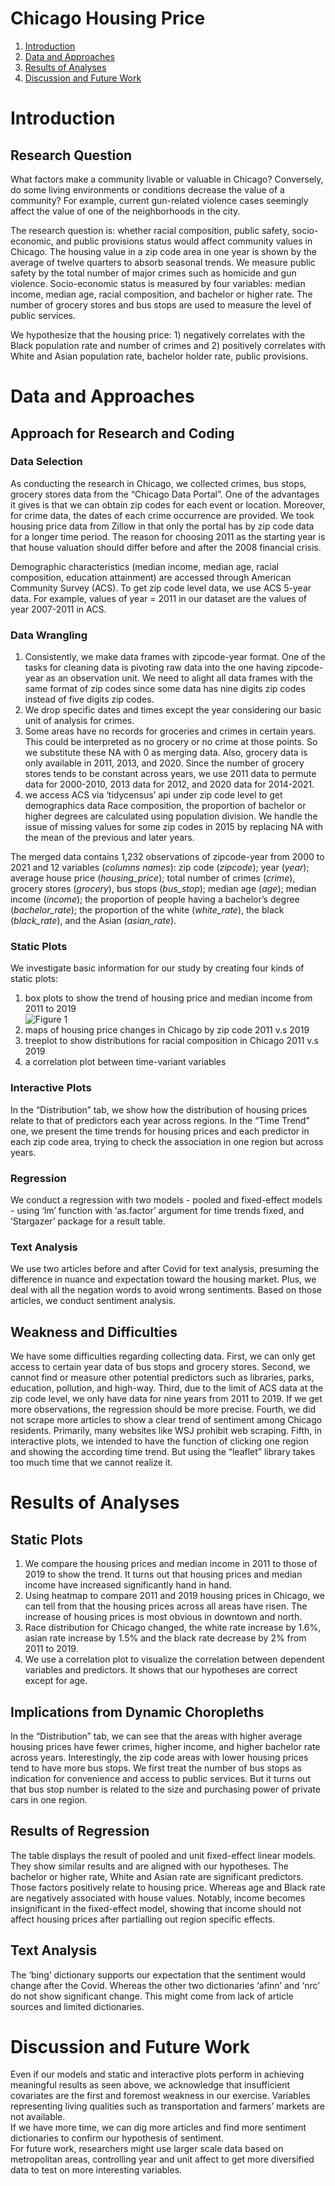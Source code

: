 # Chicago Housing Price

1. [Introduction](#intro)
2. [Data and Approaches](#data)
3. [Results of Analyses](#results)
4. [Discussion and Future Work](#discussion)


# Introduction <a name="intro"></a>

## Research Question

What factors make a community livable or valuable in Chicago? Conversely, do some living environments or conditions decrease the value of a community? For example, current gun-related violence cases seemingly affect the value of one of the neighborhoods in the city.   

The research question is: whether racial composition, public safety, socio-economic, and public provisions status would affect community values in Chicago. The housing value in a zip code area in one year is shown by the average of twelve quarters to absorb seasonal trends. We measure public safety by the total number of major crimes such as homicide and gun violence. Socio-economic status is measured by four variables: median income, median age, racial composition, and bachelor or higher rate. The number of grocery stores and bus stops are used to measure the level of public services. 

We hypothesize that the housing price: 1) negatively correlates with the Black population rate and number of crimes and 2) positively correlates with White and Asian population rate, bachelor holder rate, public provisions.  

# Data and Approaches <a name="data"></a>
## Approach for Research and Coding
### Data Selection
As conducting the research in Chicago, we collected crimes, bus stops, grocery stores data from the “Chicago Data Portal”. One of the advantages it gives is that we can obtain zip codes for each event or location. Moreover, for crime data, the dates of each crime occurrence are provided. We took housing price data from Zillow in that only the portal has by zip code data for a longer time period. The reason for choosing 2011 as the starting year is that house valuation should differ before and after the 2008 financial crisis.  

Demographic characteristics (median income, median age, racial composition, education attainment) are accessed through American Community Survey (ACS). To get zip code level data, we use ACS 5-year data. For example, values of year = 2011 in our dataset are the values of year 2007-2011 in ACS.  

### Data Wrangling
1. Consistently, we make data frames with zipcode-year format. One of the tasks for cleaning data is pivoting raw data into the one having zipcode-year as an observation unit. We need to alight all data frames with the same format of zip codes since some data has nine digits zip codes instead of five digits zip codes. 
2. We drop specific dates and times except the year considering our basic unit of analysis for crimes. 
3. Some areas have no records for groceries and crimes in certain years. This could be interpreted as no grocery or no crime at those points. So we substitute these NA with 0 as merging data. Also, grocery data is only available in 2011, 2013, and 2020. Since the number of grocery stores tends to be constant across years, we use 2011 data to permute data for 2000-2010, 2013 data for 2012, and 2020 data for 2014-2021. 
4. we access ACS via ‘tidycensus’ api under zip code level to get demographics data Race composition, the proportion of bachelor or higher degrees are calculated using population division. We handle the issue of missing values for some zip codes in 2015 by replacing NA with the mean of the previous and later years.  

The merged data contains 1,232 observations of zipcode-year from 2000 to 2021 and 12 variables (*columns names*): zip code (*zipcode*); year (*year*); average house price (*housing_price*); total number of crimes (*crime*), grocery stores (*grocery*), bus stops (*bus_stop*); median age (*age*); median income (*income*); the proportion of people having a bachelor’s degree (*bachelor_rate*); the proportion of the white (*white_rate*), the black (*black_rate*), and the Asian (*asian_rate*).  

### Static Plots
We investigate basic information for our study by creating four kinds of static plots:  
1. box plots to show the trend of housing price and median income from 2011 to 2019  
![Figure 1](images/11.housing.png)
2. maps of housing price changes in Chicago by zip code 2011 v.s 2019  
3. treeplot to show distributions for racial composition in Chicago 2011 v.s 2019  
4. a correlation plot between time-variant variables    

### Interactive Plots
In the “Distribution” tab, we show how the distribution of housing prices relate to that of predictors each year across regions. In the “Time Trend” one, we present the time trends for housing prices and each predictor in each zip code area, trying to check the association in one region but across years.  

### Regression
We conduct a regression with two models - pooled and fixed-effect models - using ‘lm’ function with ‘as.factor’ argument for time trends fixed, and ‘Stargazer’ package for a result table.    

### Text Analysis
We use two articles before and after Covid for text analysis, presuming the difference in nuance and expectation toward the housing market. Plus, we deal with all the negation words to avoid wrong sentiments. Based on those articles, we conduct sentiment analysis.  

## Weakness and Difficulties
We have some difficulties regarding collecting data. First, we can only get access to certain year data of bus stops and grocery stores. Second, we cannot find or measure other potential predictors such as libraries, parks, education, pollution, and high-way. Third, due to the limit of ACS data at the zip code level, we only have data for nine years from 2011 to 2019. If we get more observations, the regression should be more precise. Fourth, we did not scrape more articles to show a clear trend of sentiment among Chicago residents. Primarily, many websites like WSJ prohibit web scraping. Fifth, in interactive plots, we intended to have the function of clicking one region and showing the according time trend. But using the “leaflet” library takes too much time that we cannot realize it.  

# Results of Analyses <a name="results"></a>
## Static Plots
1. We compare the housing prices and median income in 2011 to those of 2019 to show the trend. It turns out that housing prices and median income have increased significantly hand in hand. 
2. Using heatmap to compare 2011 and 2019 housing prices in Chicago, we can tell from that the housing prices across all areas have risen. The increase of housing prices is most obvious in downtown and north. 
3. Race distribution for Chicago changed, the white rate increase by 1.6%, asian rate increase by 1.5% and the black rate decrease by 2% from 2011 to 2019. 
4. We use a correlation plot to visualize the correlation between dependent variables and predictors. It shows that our hypotheses are correct except for age.  

## Implications from Dynamic Choropleths
In the “Distribution” tab, we can see that the areas with higher average housing prices have fewer crimes, higher income, and higher bachelor rate across years. Interestingly, the zip code areas with lower housing prices tend to have more bus stops. We first treat the number of bus stops as indication for convenience and access to public services. But it turns out that bus stop number is related to the size and purchasing power of private cars in one region.  

## Results of Regression
The table displays the result of pooled and unit fixed-effect linear models. They show similar results and are aligned with our hypotheses. The bachelor or higher rate, White and Asian rate are significant predictors. Those factors positively relate to housing price. Whereas age and Black rate are negatively associated with house values. Notably, income becomes insignificant in the fixed-effect model, showing that income should not affect housing prices after partialling out region specific effects.  

## Text Analysis
The ‘bing’ dictionary supports our expectation that the sentiment would change after the Covid. Whereas the other two dictionaries ‘afinn’ and ‘nrc’ do not show significant change. This might come from lack of article sources and limited dictionaries.  

# Discussion and Future Work <a name="discussion"></a>
Even if our models and static and interactive plots perform in achieving meaningful results as seen above, we acknowledge that insufficient covariates are the first and foremost weakness in our exercise. Variables representing living qualities such as transportation and farmers’ markets are not available.  
If we have more time, we can dig more articles and find more sentiment dictionaries to confirm our hypothesis of sentiment.  
For future work, researchers might use larger scale data based on metropolitan areas, controlling year and unit affect to get more diversified data to test on more interesting variables.   

